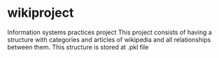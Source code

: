 # wikiproject
 Information systems practices project
This project consists of having a structure with categories and articles of wikipedia and all relationships between them. This structure is stored at .pkl file
